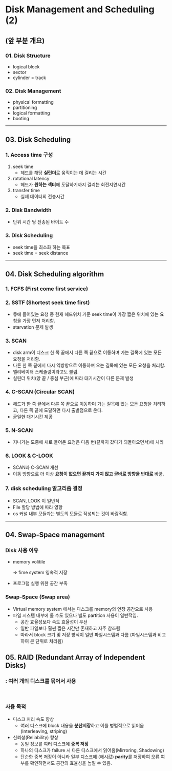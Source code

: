 # Disk Management and Scheduling (2)

## (앞 부분 개요)
### 01. Disk Structure
* logical block
* sector
* cylinder = track
### 02. Disk Management
* physical formatting
* partitioning
* logical formatting
* booting
---

## 03. Disk Scheduling

### 1. Access time 구성
1. seek time
    * 헤드를 해당 **실린더**로 움직이는 데 걸리는 시간
2. rotational latency
    * 헤드가 **원하는 섹터**에 도달하기까지 걸리는 회전지연시간
3. transfer time 
    * 실제 데이터의 전송시간

### 2. Disk Bandwidth
* 단위 시간 당 전송된 바이트 수

### 3. Disk Scheduling
* seek time을 최소화 하는 목표
* seek time = seek distance

---

## 04. Disk Scheduling algorithm

### 1. FCFS (First come first service)

### 2. SSTF (Shortest seek time first)
* 큐에 들어있는 요청 중 현재 헤드위치 기준 seek time이 가장 짧은 위치에 있는 요청을 가장 먼저 처리함.
* starvation 문제 발생

### 3. SCAN 
* disk arm이 디스크 한 쪽 끝에서 다른 쪽 끝으로 이동하며 가는 길목에 있는 모든 요청을 처리함.
* 다른 한 쪽 끝에서 다시 역방향으로 이동하며 오는 길목에 있는 모든 요청을 처리함.
* 엘리베이터 스케줄링이라고도 불림.
* 실린더 위치(양 끝 / 중심 부근)에 따라 대기시간이 다른 문제 발생

### 4. C-SCAN (Circular SCAN)
* 헤드가 한 쪽 끝에서 다른 쪽 끝으로 이동하며 가는 길목에 있는 모든 요청을 처리하고, 다른 쪽 끝에 도달하면 다시 출발점으로 온다.
* 균일한 대기시간 제공

### 5. N-SCAN 
* 지나가는 도중에 새로 들어온 요청은 다음 번(끝까지 갔다가 되돌아오면서)에 처리

### 6. LOOK & C-LOOK
* SCAN과 C-SCAN 개선
* 이동 방향으로 더 이상 **요청이 없으면 끝까지 가지 않고 곧바로 방향을 반대로** 바꿈.

### 7. disk scheduling 알고리즘 결정
* SCAN, LOOK 이 일반적
* File 할당 방법에 따라 영향
* os 커널 내부 모듈과는 별도의 모듈로 작성되는 것이 바람직함.

---
## 04. Swap-Space management

### Disk 사용 이유
* memory volitile 
    
    => fime system 영속적 저장
* 프로그램 실행 위한 공간 부족

### Swap-Space (Swap area)
* Virtual memory system 에서는 디스크를 memory의 연장 공간으로 사용
* 파일 시스템 내부에 둘 수도 있으나 별도 partition 사용이 일반적임.
    * 공간 효율성보다 속도 효율성이 우선
    * 일반 파일보다 훨씬 짧은 시간만 존재하고 자주 참조됨
    * 따라서 block 크기 및 저장 방식이 일반 파일시스템과 다름
    (파일시스템과 비교하여 큰 단위로 처리됨)

## 05. RAID (Redundant Array of Independent Disks)
### : 여러 개의 디스크를 묶어서 사용

<br>

### 사용 목적
* 디스크 처리 속도 향상
    * 여러 디스크에 block 내용을 **분산저장**하고 이를 병렬적으로 읽어옴 (Interleaving, striping)
* 신뢰성(Reliability) 향상
    * 동일 정보를 여러 디스크에 **중복 저장**
    * 하나의 디스크가 failure 시 다른 디스크에서 읽어옴(Mirroring, Shadowing)
    * 단순한 중복 저장이 아니라 일부 디스크에 (해시값) **parity**를 저장하여 오류 여부를 확인하면서도 공간의 효율성을 높일 수 있음.

